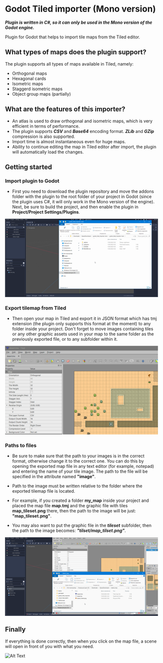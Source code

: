 # Godot Tiled importer (Mono version)

***Plugin is written in C#, so it can only be used in the Mono version of the Godot engine.***

Plugin for Godot that helps to import tile maps from the Tiled editor.

## What types of maps does the plugin support?
The plugin supports all types of maps available in Tiled, namely:
- Orthogonal maps
- Hexagonal cards
- Isometric maps
- Staggerd isometric maps
- Object group maps (partially)

## What are the features of this importer?
- An atlas is used to draw orthogonal and isometric maps, which is very efficient in terms of performance.
- The plugin supports ***CSV*** and ***Base64*** encoding format. ***ZLib*** and ***GZip*** compression is also supported.
- Import time is almost instantaneous even for huge maps.
- Ability to continue editing the map in Tiled editor after import, the plugin will automatically load the changes.

## Getting started
### Import plugin to Godot
- First you need to download the plugin repository and move the addons folder with the plugin to the root folder of your project in Godot (since the plugin uses C#, it will only work in the Mono version of the engine). Next, be sure to build the project, and then enable the plugin in **Project/Project Settings/Plugins**.

![Alt Text](images/plugin_import.gif)

### Export tilemap from Tiled
- Then open your map in Tiled and export it in JSON format which has tmj extension (the plugin only supports this format at the moment) to any folder inside your project. Don't forget to move images containing tiles or any other graphic assets used in your map to the same folder as the previously exported file, or to any subfolder within it.

![Alt Text](images/map_export.gif)

### Paths to files
- Be sure to make sure that the path to your images is in the correct format, otherwise change it to the correct one. You can do this by opening the exported map file in any text editor (for example, notepad) and entering the name of your tile image. The path to the file will be specified in the attribute named **"image"**.

- Path to the image must be written relative to the folder where the exported tilemap file is located. 

- For example, if you created a folder **my_map** inside your project and placed the map file **map.tmj** and the graphic file with tiles **map_tileset.png** there, then the path to the image will be just: **"map_tileset.png"**.
- You may also want to put the graphic file in the ***tileset*** subfolder, then the path to the image becomes: ***"tilset/map_tilset.png"***.

![Alt Text](images/tileset_import.gif)

## Finally
If everything is done correctly, then when you click on the map file, a scene will open in front of you with what you need.

![Alt Text](images/result.gif)
